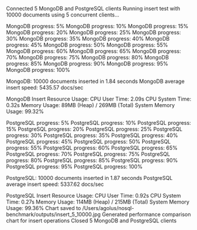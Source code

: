 Connected 5 MongoDB and PostgreSQL clients
Running insert test with 10000 documents using 5 concurrent clients...
MongoDB progress: 5%MongoDB progress: 10%MongoDB progress: 15%MongoDB progress: 20%MongoDB progress: 25%MongoDB progress: 30%MongoDB progress: 35%MongoDB progress: 40%MongoDB progress: 45%MongoDB progress: 50%MongoDB progress: 55%MongoDB progress: 60%MongoDB progress: 65%MongoDB progress: 70%MongoDB progress: 75%MongoDB progress: 80%MongoDB progress: 85%MongoDB progress: 90%MongoDB progress: 95%MongoDB progress: 100%

MongoDB: 10000 documents inserted in 1.84 seconds
MongoDB average insert speed: 5435.57 docs/sec

MongoDB Insert Resource Usage:
CPU User Time: 2.09s
CPU System Time: 0.32s
Memory Usage: 89MB (Heap) / 269MB (Total)
System Memory Usage: 99.32%
PostgreSQL progress: 5%PostgreSQL progress: 10%PostgreSQL progress: 15%PostgreSQL progress: 20%PostgreSQL progress: 25%PostgreSQL progress: 30%PostgreSQL progress: 35%PostgreSQL progress: 40%PostgreSQL progress: 45%PostgreSQL progress: 50%PostgreSQL progress: 55%PostgreSQL progress: 60%PostgreSQL progress: 65%PostgreSQL progress: 70%PostgreSQL progress: 75%PostgreSQL progress: 80%PostgreSQL progress: 85%PostgreSQL progress: 90%PostgreSQL progress: 95%PostgreSQL progress: 100%

PostgreSQL: 10000 documents inserted in 1.87 seconds
PostgreSQL average insert speed: 5337.62 docs/sec

PostgreSQL Insert Resource Usage:
CPU User Time: 0.92s
CPU System Time: 0.27s
Memory Usage: 114MB (Heap) / 215MB (Total)
System Memory Usage: 99.36%
Chart saved to /Users/agolus/nosql-benchmark/outputs/insert_5_10000.jpg
Generated performance comparison chart for insert operations
Closed 5 MongoDB and PostgreSQL clients
